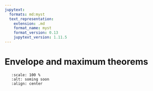 ```yaml
---
jupytext:
  formats: md:myst
  text_representation:
    extension: .md
    format_name: myst
    format_version: 0.13
    jupytext_version: 1.11.5
---
```


# Envelope and maximum theorems

```{image} _static/img/coming_soon.png
   :scale: 100 %
   :alt: soming soon
   :align: center

